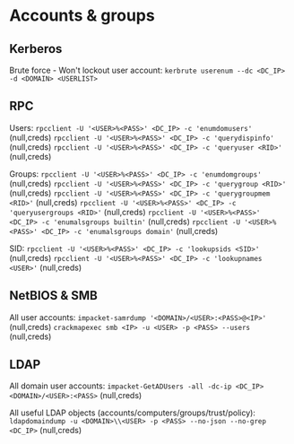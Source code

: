 # Accounts & groups
## Kerberos
Brute force - Won't lockout user account:
`kerbrute userenum --dc <DC_IP> -d <DOMAIN> <USERLIST>`

## RPC
Users:
`rpcclient -U '<USER>%<PASS>' <DC_IP> -c 'enumdomusers'` (null,creds)
`rpcclient -U '<USER>%<PASS>' <DC_IP> -c 'querydispinfo'` (null,creds)
`rpcclient -U '<USER>%<PASS>' <DC_IP> -c 'queryuser <RID>'` (null,creds)

Groups:
`rpcclient -U '<USER>%<PASS>' <DC_IP> -c 'enumdomgroups'` (null,creds)
`rpcclient -U '<USER>%<PASS>' <DC_IP> -c 'querygroup <RID>'` (null,creds)
`rpcclient -U '<USER>%<PASS>' <DC_IP> -c 'querygroupmem <RID>'` (null,creds)
`rpcclient -U '<USER>%<PASS>' <DC_IP> -c 'queryusergroups <RID>'` (null,creds)
`rpcclient -U '<USER>%<PASS>' <DC_IP> -c 'enumalsgroups builtin'` (null,creds)
`rpcclient -U '<USER>%<PASS>' <DC_IP> -c 'enumalsgroups domain'` (null,creds)

SID:
`rpcclient -U '<USER>%<PASS>' <DC_IP> -c 'lookupsids <SID>'` (null,creds)
`rpcclient -U '<USER>%<PASS>' <DC_IP> -c 'lookupnames <USER>'` (null,creds)

## NetBIOS & SMB
All user accounts:
`impacket-samrdump '<DOMAIN>/<USER>:<PASS>@<IP>'` (null,creds)
`crackmapexec smb <IP> -u <USER> -p <PASS> --users` (null,creds)

## LDAP
All domain user accounts:
`impacket-GetADUsers -all -dc-ip <DC_IP> <DOMAIN>/<USER>:<PASS>` (null,creds)

All useful LDAP objects (accounts/computers/groups/trust/policy):
`ldapdomaindump -u <DOMAIN>\\<USER> -p <PASS> --no-json --no-grep <DC_IP>` (null,creds)